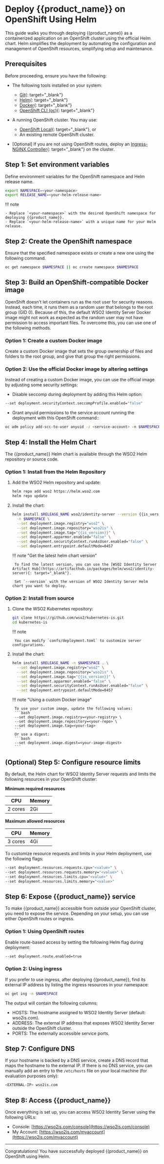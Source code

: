 # Deploy {{product_name}} on OpenShift Using Helm

This guide walks you through deploying {{product_name}} as a containerized application on an OpenShift cluster using the official Helm chart. Helm simplifies the deployment by automating the configuration and management of OpenShift resources, simplifying setup and maintenance.

## Prerequisites

Before proceeding, ensure you have the following:

- The following tools installed on your system:
    - [Git](https://git-scm.com/book/en/v2/Getting-Started-Installing-Git){: target="_blank"}
    - [Helm](https://helm.sh/docs/intro/install/){: target="_blank"}
    - [Docker](https://docs.docker.com/engine/install/){: target="_blank"}
    - [OpenShift CLI (oc)](https://docs.redhat.com/en/documentation/openshift_container_platform/latest/html/cli_tools/openshift-cli-oc){: target="_blank"}

- A running OpenShift cluster. You may use:
    - [OpenShift Local](https://developers.redhat.com/products/openshift-local/getting-started){: target="_blank"}, or
    - An existing remote OpenShift cluster.

- [Optional] If you are not using OpenShift routes, deploy an [Ingress-NGINX Controller](https://www.redhat.com/en/blog/using-nginx-ingress-controller-red-hat-openshift){: target="_blank"} on the cluster.

## Step 1: Set environment variables

Define environment variables for the OpenShift namespace and Helm release name.

```bash
export NAMESPACE=<your-namespace>
export RELEASE_NAME=<your-helm-release-name>
```

!!! note

    - Replace `<your-namespace>` with the desired OpenShift namespace for deploying {{product_name}}.
    - Replace `<your-helm-release-name>` with a unique name for your Helm release.

## Step 2: Create the OpenShift namespace

Ensure that the specified namespace exists or create a new one using the following command.

```bash
oc get namespace $NAMESPACE || oc create namespace $NAMESPACE
```

## Step 3: Build an OpenShift-compatible Docker image

OpenShift doesn't let containers run as the root user for security reasons. Instead, each time, it runs them as a random user that belongs to the root group (GID 0). Because of this, the default WSO2 Identity Server Docker image might not work as expected as the random user may not have permission to access important files. To overcome this, you can use one of the following methods.

### Option 1: Create a custom Docker image
    
Create a custom Docker image that sets the group ownership of files and folders to the root group, and give that group the right permissions.

### Option 2: Use the official Docker image by altering settings

Instead of creating a custom Docker image, you can use the official image by adjusting some security settings:

- Disable seccomp during deployment by adding this Helm option:
```bash
--set deployment.securityContext.seccompProfile.enabled="false"
```
- Grant anyuid permissions to the service account running the deployment with this OpenShift command::
```bash
oc adm policy add-scc-to-user anyuid -z <service-account> -n $NAMESPACE
```

## Step 4: Install the Helm Chart

The {{product_name}} Helm chart is available through the WSO2 Helm repository or source code.

### Option 1: Install from the Helm Repository

1. Add the WSO2 Helm repository and update:

    ```bash
    helm repo add wso2 https://helm.wso2.com
    helm repo update
    ```

2. Install the chart:

    ```bash
    helm install $RELEASE_NAME wso2/identity-server --version {{is_version}}-1 \
      -n $NAMESPACE \
      --set deployment.image.registry="wso2" \
      --set deployment.image.repository="wso2is" \
      --set deployment.image.tag="{{is_version}}" \
      --set deployment.apparmor.enabled="false" \
      --set deployment.securityContext.runAsUser.enabled="false" \
      --set deployment.entrypoint.defaultMode=0457
    ```

    !!! note "Get the latest helm chart version"

        To find the latest version, you can use the [WSO2 Identity Server Artifact Hub](https://artifacthub.io/packages/helm/wso2/identity-server){: target="_blank"}.
    
        Set `--version` with the version of WSO2 Identity Server Helm chart you want to deploy.


### Option 2: Install from source

1. Clone the WSO2 Kubernetes repository:

    ```bash
    git clone https://github.com/wso2/kubernetes-is.git
    cd kubernetes-is
    ```

    !!! note 

        You can modify `confs/deployment.toml` to customize server configurations.

2. Install the chart:

    ```bash
    helm install $RELEASE_NAME -n $NAMESPACE . \
      --set deployment.image.registry="wso2" \
      --set deployment.image.repository="wso2is" \
      --set deployment.image.tag="{{is_version}}" \
      --set deployment.apparmor.enabled="false" \
      --set deployment.securityContext.runAsUser.enabled="false" \
      --set deployment.entrypoint.defaultMode=0457
    ```

    !!! note "Using a custom Docker image"

        To use your custom image, update the following values:
        ```bash
        --set deployment.image.registry=<your-registry> \
        --set deployment.image.repository=<your-repo> \
        --set deployment.image.tag=<your-tag>
        ```
        Or use a digest:
        ```bash
        --set deployment.image.digest=<your-image-digest>
        ```

## (Optional) Step 5: Configure resource limits

By default, the Helm chart for WSO2 Identity Server requests and limits the following resources in your OpenShift cluster:

**Minimum required resources**

| CPU      | Memory |
|----------|--------|
| 2 cores  | 2Gi    |

**Maximum allowed resources**

| CPU      | Memory |
|----------|--------|
| 3 cores  | 4Gi    |

To customize resource requests and limits in your Helm deployment, use the following flags:

```bash
--set deployment.resources.requests.cpu="<value>" \
--set deployment.resources.requests.memory="<value>" \
--set deployment.resources.limits.cpu="<value>" \
--set deployment.resources.limits.memory="<value>"
```

## Step 6: Expose {{product_name}} service

To make {{product_name}} accessible from outside your OpenShift cluster, you need to expose the service. Depending on your setup, you can use either OpenShift routes or ingress.

### Option 1: Using OpenShift routes

Enable route-based access by setting the following Helm flag during deployment:

```bash
--set deployment.route.enabled=true
```

### Option 2: Using ingress

If you prefer to use ingress, after deploying {{product_name}}, find its external IP address by listing the ingress resources in your namespace:

```bash
oc get ing -n $NAMESPACE
```

The output will contain the following columns:

- HOSTS: The hostname assigned to WSO2 Identity Server (default: wso2is.com).
- ADDRESS: The external IP address that exposes WSO2 Identity Server outside the OpenShift cluster.
- PORTS: The externally accessible service ports.

## Step 7: Configure DNS

If your hostname is backed by a DNS service, create a DNS record that maps the hostname to the external IP. If there is no DNS service, you can manually add an entry to the `/etc/hosts` file on your local machine (for evaluation purposes only):

```bash
<EXTERNAL-IP> wso2is.com
```

## Step 8: Access {{product_name}}

Once everything is set up, you can access WSO2 Identity Server using the following URLs:

- Console: [https://wso2is.com/console](https://wso2is.com/console)
- My Account: [https://wso2is.com/myaccount](https://wso2is.com/myaccount)

---

Congratulations! You have successfully deployed {{product_name}} on OpenShift using Helm.
